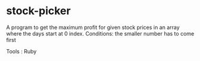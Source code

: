 # stock-picker

A program to get the maximum profit for given stock prices in an array where the days start at 0 index.
Conditions: the smaller number has to come first 

Tools : Ruby 